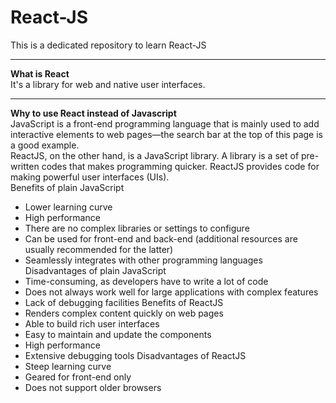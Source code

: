 # React-JS
This is a dedicated repository to learn React-JS

***

**What is React**  
It's a library for web and native user interfaces.

***

**Why to use React instead of Javascript**  
JavaScript is a front-end programming language that is mainly used to add interactive elements to web pages—the search bar at the top of this page is a good example.  
ReactJS, on the other hand, is a JavaScript library.  A library is a set of pre-written codes that makes programming quicker. ReactJS provides code for making powerful user interfaces (UIs).  
Benefits of plain JavaScript </br >
- Lower learning curve
- High performance
- There are no complex libraries or settings to configure
- Can be used for front-end and back-end (additional resources are usually recommended for the latter)
- Seamlessly integrates with other programming languages
Disadvantages of plain JavaScript </br >
- Time-consuming, as developers have to write a lot of code
- Does not always work well for large applications with complex features
- Lack of debugging facilities
Benefits of ReactJS </br >
- Renders complex content quickly on web pages
- Able to build rich user interfaces
- Easy to maintain and update the components
- High performance
- Extensive debugging tools
Disadvantages of ReactJS </br >
- Steep learning curve
- Geared for front-end only
- Does not support older browsers